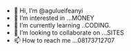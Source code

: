 - 👋 Hi, I’m @agulueifeanyi
- 👀 I’m interested in ...MONEY
- 🌱 I’m currently learning ..CODING.
- 💞️ I’m looking to collaborate on ...SITES
- 📫 How to reach me ...08173712707

<!---
agulueifeanyi/agulueifeanyi is a ✨ special ✨ repository because its `README.md` (this file) appears on your GitHub profile.
You can click the Preview link to take a look at your changes.
--->
